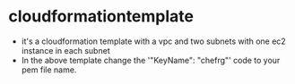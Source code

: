 # cloudformationtemplate
* it's a cloudformation template with a vpc and two subnets with one ec2 instance in each subnet
* In the above template change the '"KeyName": "chefrg"' code to your pem file name.
